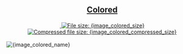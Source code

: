 <h2><p align="center"><a href="{image_colored_path}" title="View & Download {image_colored_name}">Colored</a></p></h2>
<div class="badges" align="center">
	<a href="https://validator.w3.org/nu/?showsource=yes&showoutline=yes&showimagereport=yes&doc=http%3A%2F%2Fsvg.n-panuhin.info%2FSVG%2F{image_url}%2F{image_colored_path_url}" target="_blank" title="W3C validation">
		<img alt="" src="https://img.shields.io/w3c-validation/xml?preset=SVG%201.1%2C%20URL%2C%20XHTML%2C%20MathML%203.0&targetUrl=http%3A%2F%2Fn-panuhin.info%2Fredirect.php%3Fu%3Dhttp%3A%2F%2Fsvg.n-panuhin.info%2FSVG%2F{image_url2}%2F{image_colored_path_url2}">
	</a>
	<a href="{image_colored_path}" target="_blank" title="File size">
		<img alt="File size: {image_colored_size}" src="https://img.shields.io/static/v1?cacheSeconds=10800&style=flat&label=File%20size&message={image_colored_size_url}&color=0aa">
	</a>
	<a href="./src/{image_colored_compressed_path}" target="_blank" title="File size">
		<img alt="Compressed file size: {image_colored_compressed_size}" src="https://img.shields.io/static/v1?cacheSeconds=10800&style=flat&label=Compressed&message={image_colored_compressed_size_url}&color=bb0">
	</a>
</div>
<div>
	<br>
	<img src="{image_colored_path}" alt="{image_colored_name}" title="{image_colored_name}">
	<br>
</div>